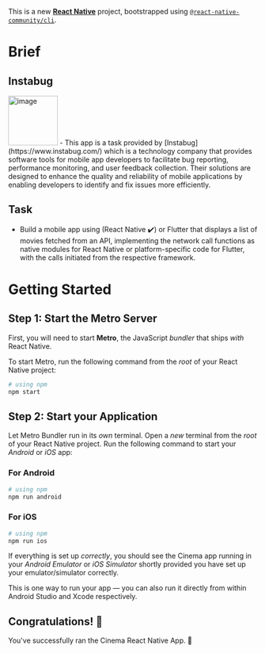 This is a new [**React Native**](https://reactnative.dev) project, bootstrapped using [`@react-native-community/cli`](https://github.com/react-native-community/cli).

# Brief

## Instabug 
<img src="https://github.com/yuze98/INSTABUG-TASK/assets/65419885/23d65a06-dece-4fd3-992f-4285d9786ac2" alt="image" width="100" height="auto">
- This app is a task provided by [Instabug](https://www.instabug.com/) which is a technology company that provides software tools for mobile app developers to facilitate bug reporting, performance monitoring, and user feedback collection. Their solutions are designed to enhance the quality and reliability of mobile applications by enabling developers to identify and fix issues more efficiently.

## Task
- Build a mobile app using (React Native ✔️) or Flutter that displays a list of movies fetched from an API, implementing the network call functions as native modules for React Native or platform-specific code for Flutter, with the calls initiated from the respective framework.

# Getting Started

## Step 1: Start the Metro Server

First, you will need to start **Metro**, the JavaScript _bundler_ that ships _with_ React Native.

To start Metro, run the following command from the _root_ of your React Native project:

```bash
# using npm
npm start
```

## Step 2: Start your Application

Let Metro Bundler run in its _own_ terminal. Open a _new_ terminal from the _root_ of your React Native project. Run the following command to start your _Android_ or _iOS_ app:

### For Android

```bash
# using npm
npm run android

```

### For iOS

```bash
# using npm
npm run ios

```

If everything is set up _correctly_, you should see the Cinema app running in your _Android Emulator_ or _iOS Simulator_ shortly provided you have set up your emulator/simulator correctly.

This is one way to run your app — you can also run it directly from within Android Studio and Xcode respectively.

## Congratulations! :tada:

You've successfully ran the Cinema React Native App. :partying_face:

